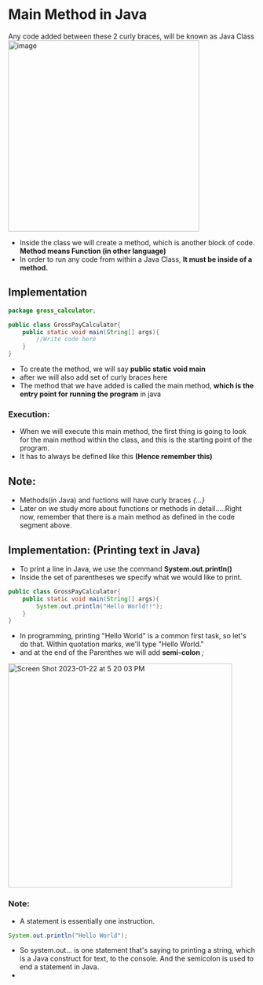 # Main Method in Java
Any code added between these 2 curly braces, will be known as Java Class<br>
<img width="389" alt="image" src="https://user-images.githubusercontent.com/63767834/213904055-76b2fa14-1d8e-462b-9e16-8b963e2f46cd.png">

- Inside the class we will create a method, which is another block of code.    **Method means Function (in other language)**
- In order to run any code from within a Java Class, **It must be inside of a method.**

## Implementation
```java
package gross_calculator;

public class GrossPayCalculator{
    public static void main(String[] args){
        //Write code here
    }
}
```

- To create the method, we will say **public static void main**
- after we will also add set of curly braces here 
- The method that we have added is called the main method, **which is the entry point for running the program** in java

### Execution:
- When we will execute this main method, the first thing is going to look for the main method within the class, and this is the starting point of the program.
- It has to always be defined like this **(Hence remember this)**

## Note:
- Methods(in Java) and fuctions will have curly braces _{...}_
- Later on we study more about functions or methods in detail.....Right now, remember that there is a main method as defined in the code segment above.

## Implementation: (Printing text in Java)
- To print a line in Java, we use the command **System.out.println()** 
- Inside the set of parentheses we specify what we would like to print.
```java
public class GrossPayCalculator{
    public static void main(String[] args){
        System.out.println("Hello World!!");
    }
}
```

- In programming, printing "Hello World" is a common first task, so let's do that. Within quotation marks, we'll type "Hello World."
- and at the end of the Parenthes we will add **semi-colon** _;_ 
<img width="456" alt="Screen Shot 2023-01-22 at 5 20 03 PM" src="https://user-images.githubusercontent.com/63767834/213943527-66a79726-fb3e-4e8d-9ca4-b2b0e782258c.png">

### Note:
- A statement is essentially one instruction. 
```java
System.out.println("Hello World");
```

- So system.out... is one statement that's saying to printing a string, which is a Java construct for text, to the console. And the semicolon is used to end a statement in Java.
- 
